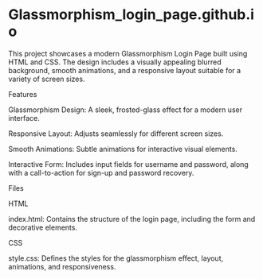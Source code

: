 # Glassmorphism_login_page.github.io
This project showcases a modern Glassmorphism Login Page built using HTML and CSS. The design includes a visually appealing blurred background, smooth animations, and a responsive layout suitable for a variety of screen sizes.

Features

Glassmorphism Design: A sleek, frosted-glass effect for a modern user interface.

Responsive Layout: Adjusts seamlessly for different screen sizes.

Smooth Animations: Subtle animations for interactive visual elements.

Interactive Form: Includes input fields for username and password, along with a call-to-action for sign-up and password recovery.

Files

HTML

index.html: Contains the structure of the login page, including the form and decorative elements.

CSS

style.css: Defines the styles for the glassmorphism effect, layout, animations, and responsiveness. 
